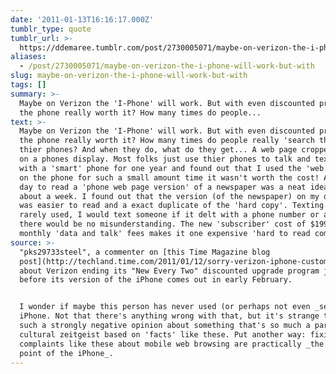 ```yaml
---
date: '2011-01-13T16:16:17.000Z'
tumblr_type: quote
tumblr_url: >-
  https://ddemaree.tumblr.com/post/2730005071/maybe-on-verizon-the-i-phone-will-work-but-with
aliases:
  - /post/2730005071/maybe-on-verizon-the-i-phone-will-work-but-with
slug: maybe-on-verizon-the-i-phone-will-work-but-with
tags: []
summary: >-
  Maybe on Verizon the 'I-Phone' will work. But with even discounted prices is
  the phone really worth it? How many times do people...
text: >-
  Maybe on Verizon the 'I-Phone' will work. But with even discounted prices is
  the phone really worth it? How many times do people really 'search the www' on
  thier phones? And when they do, what do they get... A web page cropped to fit
  on a phones display. Most folks just use thier phones to talk and text. I delt
  with a 'smart' phone for one year and found out that I used the 'web' function
  on the phone for such a small amount time it wasn't worth the cost! A dollar a
  day to read a 'phone web page version' of a newspaper was a neat idea for
  about a week. I found out that the version (of the newspaper) on my desktop
  was easier to read and a exact duplicate of the 'hard copy'. Texting was
  rarely used, I would text someone if it delt with a phone number or address so
  there would be no misunderstanding. The new 'subscriber' cost of $199 plus the
  monthly 'data and talk' fees makes it one expensive 'hard to read computer'!!
source: >-
  "pks29733steel", a commenter on [this Time Magazine blog
  post](http://techland.time.com/2011/01/12/sorry-verizon-iphone-customers-early-upgrade-and-new-every-two-plans-ended/)
  about Verizon ending its "New Every Two" discounted upgrade program just
  before its version of the iPhone comes out in early February.


  I wonder if maybe this person has never used (or perhaps not even _seen_) an
  iPhone. Not that there's anything wrong with that, but it's strange to have
  such a strongly negative opinion about something that's so much a part of the
  cultural zeitgeist based on 'facts' like these. Put another way: fixing
  complaints like these about mobile web browsing are practically _the whole
  point of the iPhone_.
---
```


